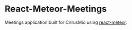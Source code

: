 # React-Meteor-Meetings

Meetings application built for CirrusMio using [react-meteor][react-meteor].

[react-meteor]: https://github.com/reactjs/react-meteor

